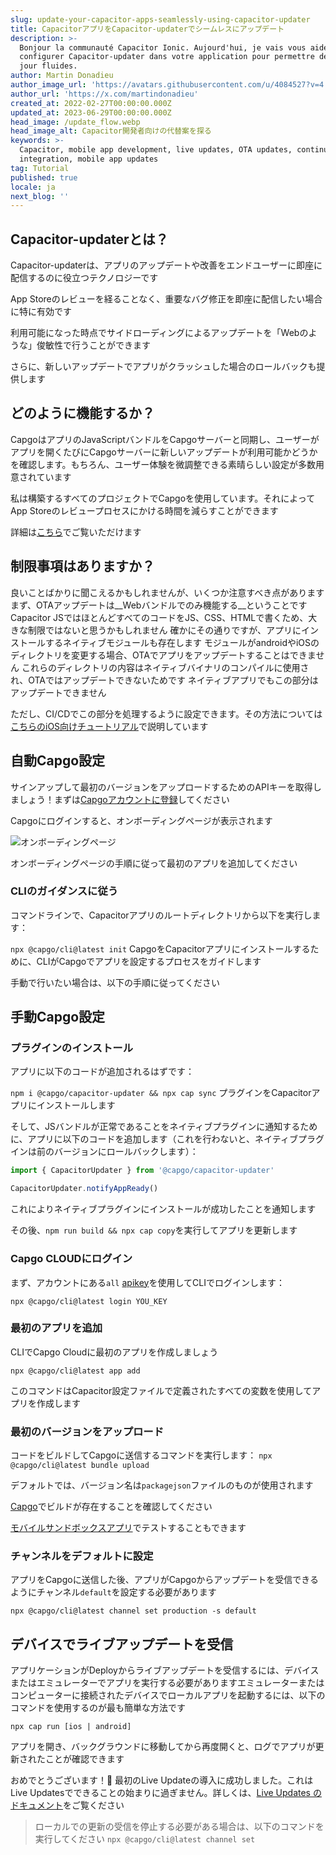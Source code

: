 ```yaml
---
slug: update-your-capacitor-apps-seamlessly-using-capacitor-updater
title: CapacitorアプリをCapacitor-updaterでシームレスにアップデート
description: >-
  Bonjour la communauté Capacitor Ionic. Aujourd'hui, je vais vous aider à
  configurer Capacitor-updater dans votre application pour permettre des mises à
  jour fluides.
author: Martin Donadieu
author_image_url: 'https://avatars.githubusercontent.com/u/4084527?v=4'
author_url: 'https://x.com/martindonadieu'
created_at: 2022-02-27T00:00:00.000Z
updated_at: 2023-06-29T00:00:00.000Z
head_image: /update_flow.webp
head_image_alt: Capacitor開発者向けの代替案を探る
keywords: >-
  Capacitor, mobile app development, live updates, OTA updates, continuous
  integration, mobile app updates
tag: Tutorial
published: true
locale: ja
next_blog: ''
---
```


## Capacitor-updaterとは？

Capacitor-updaterは、アプリのアップデートや改善をエンドユーザーに即座に配信するのに役立つテクノロジーです

App Storeのレビューを経ることなく、重要なバグ修正を即座に配信したい場合に特に有効です

利用可能になった時点でサイドローディングによるアップデートを「Webのような」俊敏性で行うことができます

さらに、新しいアップデートでアプリがクラッシュした場合のロールバックも提供します

## どのように機能するか？

CapgoはアプリのJavaScriptバンドルをCapgoサーバーと同期し、ユーザーがアプリを開くたびにCapgoサーバーに新しいアップデートが利用可能かどうかを確認します。もちろん、ユーザー体験を微調整できる素晴らしい設定が多数用意されています

私は構築するすべてのプロジェクトでCapgoを使用しています。それによってApp Storeのレビュープロセスにかける時間を減らすことができます

詳細は[こちら](https://capgo.app/)でご覧いただけます

## 制限事項はありますか？

良いことばかりに聞こえるかもしれませんが、いくつか注意すべき点があります
まず、OTAアップデートは__Webバンドルでのみ機能する__ということです
Capacitor JSではほとんどすべてのコードをJS、CSS、HTMLで書くため、大きな制限ではないと思うかもしれません
確かにその通りですが、アプリにインストールするネイティブモジュールも存在します
モジュールがandroidやiOSのディレクトリを変更する場合、OTAでアプリをアップデートすることはできません
これらのディレクトリの内容はネイティブバイナリのコンパイルに使用され、OTAではアップデートできないためです
ネイティブアプリでもこの部分はアップデートできません

ただし、CI/CDでこの部分を処理するように設定できます。その方法については[こちらのiOS向けチュートリアル](https://capgo.app/blog/automatic-capacitor-android-build-github-action/)で説明しています

## 自動Capgo設定

サインアップして最初のバージョンをアップロードするためのAPIキーを取得しましょう！まずは[Capgoアカウントに登録](/register/)してください

Capgoにログインすると、オンボーディングページが表示されます

![オンボーディングページ](/onboarding_1_new.webp)

オンボーディングページの手順に従って最初のアプリを追加してください

### CLIのガイダンスに従う

コマンドラインで、Capacitorアプリのルートディレクトリから以下を実行します：

`npx @capgo/cli@latest init`
CapgoをCapacitorアプリにインストールするために、CLIがCapgoでアプリを設定するプロセスをガイドします

手動で行いたい場合は、以下の手順に従ってください

## 手動Capgo設定

### プラグインのインストール

アプリに以下のコードが追加されるはずです：

`npm i @capgo/capacitor-updater && npx cap sync`
プラグインをCapacitorアプリにインストールします

そして、JSバンドルが正常であることをネイティブプラグインに通知するために、アプリに以下のコードを追加します（これを行わないと、ネイティブプラグインは前のバージョンにロールバックします）：

```js
import { CapacitorUpdater } from '@capgo/capacitor-updater'

CapacitorUpdater.notifyAppReady()
```

これによりネイティブプラグインにインストールが成功したことを通知します

その後、`npm run build && npx cap copy`を実行してアプリを更新します

### Capgo CLOUDにログイン

まず、アカウントにある`all` [apikey](https://webcapgo.app/dashboard/apikeys/)を使用してCLIでログインします：

`npx @capgo/cli@latest login YOU_KEY`

### 最初のアプリを追加

CLIでCapgo Cloudに最初のアプリを作成しましょう

`npx @capgo/cli@latest app add`

このコマンドはCapacitor設定ファイルで定義されたすべての変数を使用してアプリを作成します

### 最初のバージョンをアップロード

コードをビルドしてCapgoに送信するコマンドを実行します：
`npx @capgo/cli@latest bundle upload`

デフォルトでは、バージョン名は`packagejson`ファイルのものが使用されます

[Capgo](https://webcapgo.app/)でビルドが存在することを確認してください

[モバイルサンドボックスアプリ](https://capgo.app/app_mobile/)でテストすることもできます

### チャンネルをデフォルトに設定

アプリをCapgoに送信した後、アプリがCapgoからアップデートを受信できるようにチャンネル`default`を設定する必要があります

`npx @capgo/cli@latest channel set production -s default`

## デバイスでライブアップデートを受信

アプリケーションがDeployからライブアップデートを受信するには、デバイスまたはエミュレーターでアプリを実行する必要がありますエミュレーターまたはコンピューターに接続されたデバイスでローカルアプリを起動するには、以下のコマンドを使用するのが最も簡単な方法です

    npx cap run [ios | android]

アプリを開き、バックグラウンドに移動してから再度開くと、ログでアプリが更新されたことが確認できます

おめでとうございます！🎉 最初のLive Updateの導入に成功しました。これはLive Updatesでできることの始まりに過ぎません。詳しくは、[Live Updates のドキュメント](/docs/plugin/cloud-mode/getting-started/)をご覧ください

> ローカルでの更新の受信を停止する必要がある場合は、以下のコマンドを実行してください
`npx @capgo/cli@latest channel set`